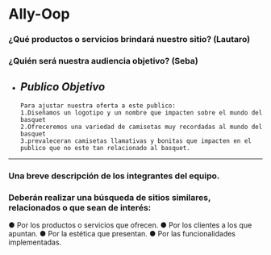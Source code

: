 # Ally-Oop

### ¿Qué productos o servicios brindará nuestro sitio? (Lautaro)
### ¿Quién será nuestra audiencia objetivo? (Seba)


+ ## ___Publico Objetivo___
    ```
    Para ajustar nuestra oferta a este publico:
    1.Diseñamos un logotipo y un nombre que impacten sobre el mundo del basquet
    2.Ofreceremos una variedad de camisetas muy recordadas al mundo del basquet
    3.prevaleceran camisetas llamativas y bonitas que impacten en el publico que no este tan relacionado al basquet.
___


### Una breve descripción de los integrantes del equipo.

### Deberán realizar una búsqueda de sitios similares, relacionados o que sean de interés:
● Por los productos o servicios que ofrecen.
● Por los clientes a los que apuntan.
● Por la estética que presentan.
● Por las funcionalidades implementadas.




